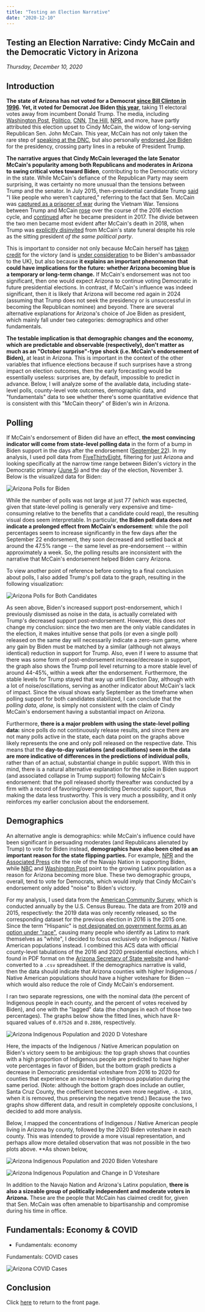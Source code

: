```yaml
---
title: "Testing an Election Narrative"
date: "2020-12-10"
---
```


## Testing an Election Narrative: Cindy McCain and the Democratic Victory in Arizona
*Thursday, December 10, 2020*

## Introduction
**The state of Arizona has not voted for a Democrat [since Bill Clinton in 1996](https://fivethirtyeight.com/features/how-arizona-became-a-swing-state/). Yet, it voted for Democrat Joe Biden [this year](https://apnews.com/article/election-2020-joe-biden-donald-trump-race-and-ethnicity-mark-kelly-6841e27210770f59418bdc13a60ccec7)**, taking 11 electoral votes away from incumbent Donald Trump. The media, including [Washington Post](https://www.washingtonpost.com/lifestyle/style/cindy-mccain-arizona-election-biden-trump/2020/11/16/f4f29be4-2850-11eb-92b7-6ef17b3fe3b4_story.html), [Politico](https://www.politico.com/news/2020/11/08/john-mccain-arizonas-gop-defeat-donald-trump-434913), [CNN](https://www.cnn.com/2020/11/13/opinions/joe-biden-flips-arizona-election-2020-talton/index.html), [The Hill](https://thehill.com/homenews/campaign/524420-former-mccain-adviser-says-biden-flipping-arizona-was-revenge-of-john), [NPR](https://www.npr.org/2020/11/06/932091586/three-big-reasons-why-biden-is-expected-to-win-arizona), and more, have partly attributed this election upset to Cindy McCain, the widow of long-serving Republican Sen. John McCain. This year, McCain has not only taken the rare step of [speaking at the DNC](https://apnews.com/article/2ab413939e3747215da2c34dcbd323cf), but also personally [endorsed Joe Biden](https://www.cnn.com/2020/09/22/politics/joe-biden-cindy-mccain-endorse/index.html) for the presidency, crossing party lines in a rebuke of President Trump.

**The narrative argues that Cindy McCain leveraged the late Senator McCain's popularity among both Republicans and moderates in Arizona to swing critical votes toward Biden**, contributing to the Democratic victory in the state. While McCain's defiance of the Republican Party may seem surprising, it was certainty no more unusual than the tensions between Trump and the senator. In July 2015, then-presidential candidate Trump [said](https://www.npr.org/sections/thetwo-way/2015/07/18/424169549/trump-lashes-out-at-mccain-i-like-people-who-werent-captured) "I like people who weren't captured," referring to the fact that Sen. McCain was [captured  as a prisoner of war](https://time.com/5377698/john-mccain-prisoner-of-war-vietnam/) during the Vietnam War. Tensions between Trump and McCain [rose](https://www.azcentral.com/story/news/politics/arizona/2018/08/24/mccain-trump-feud-running-list-clashes-snubs-and-conflicts/1089090002/) over the course of the 2016 election cycle, and [continued](https://www.bbc.com/news/world-us-canada-45313845) after he became president in 2017. The divide between the two men became most evident after McCain's death in 2018, when Trump was [explicitly disinvited](https://www.nytimes.com/2018/08/29/us/politics/mccain-funeral-trump.html) from McCain's state funeral despite his role as the sitting president *of the same political party*.

This is important to consider not only because McCain herself has [taken credit](https://www.cnn.com/2020/11/09/politics/cindy-mccain-john-mccain-pleased-biden-win-cnntv/index.html?utm_term=link&utm_source=fbCNN&utm_medium=social&utm_content=2020-11-10T09%3A30%3A22) for the victory (and is [under consideration](https://thehill.com/homenews/administration/527814-biden-eyeing-cindy-mccain-for-uk-ambassador-position-report) to be Biden's ambassador to the UK), but also because **it explains an important phenomenon that could have implications for the future: whether Arizona becoming blue is a temporary or long-term change.** If McCain's endorsement was not too significant, then one would expect Arizona to continue voting Democratic in future presidential elections. In contrast, if McCain's influence was indeed significant, then it is likely that Arizona will become red again in 2024 (assuming that Trump does not seek the presidency or is unsuccessful in becoming the Republican nominee) and beyond. There are several alternative explanations for Arizona's choice of Joe Biden as president, which mainly fall under two categories: demographics and other fundamentals. 

**The testable implication is that demographic changes and the economy, which are predictable and observable (respectively), don't matter as much as an "October surprise"-type shock (i.e. McCain's endorsement of Biden),** at least in Arizona. This is important in the context of the other variables that influence elections because if such surprises have a strong impact on election outcomes, then the early forecasting would be essentially useless: surprises are, by default, impossible to predict in advance. Below, I will analyze some of the available data, including state-level polls, county-level vote outcomes, demographic data, and "fundamentals" data to see whether there's some quantitative evidence that is consistent with this "McCain theory" of Biden's win in Arizona.

## Polling
If McCain's endorsement of Biden did have an effect, **the most convincing indicator will come from state-level polling data** in the form of a bump in Biden support in the days after the endorsement ([September 22](https://apnews.com/article/election-2020-arizona-john-mccain-cindy-mccain-joe-biden-6eea561a0fc235651ae6d01b64546492)). In my analysis, I used poll data from [FiveThirtyEight](https://projects.fivethirtyeight.com/polls-page/president_polls.csv), filtering for just Arizona and looking specifically at the narrow time range between Biden's victory in the Democratic primary ([June 5](https://www.npr.org/2020/06/05/869553801/biden-formally-secures-democratic-nomination-while-gaining-steam-against-trump)) and the day of the election, November 3. Below is the visualized data for Biden:

![Arizona Polls for Biden](https://yanxifang.github.io/Gov-1347/images/az_polls.png)

While the number of polls was not large at just 77 (which was expected, given that state-level polling is generally very expensive and time-consuming relative to the benefits that a candidate could reap), the resulting visual does seem interpretable. In particular, **the Biden poll data does *not* indicate a prolonged effect from McCain's endorsement**: while the poll percentages seem to increase significantly in the few days after the September 22 endorsement, they soon decreased and settled back at around the 47.5% range -- the same level as pre-endorsement -- within approximately a week. So, the polling results are inconsistent with the narrative that McCain's endorsement helped Biden carry Arizona.

To view another point of reference before coming to a final conclusion about polls, I also added Trump's poll data to the graph, resulting in the following visualization:

![Arizona Polls for Both Candidates](https://yanxifang.github.io/Gov-1347/images/az_polls_all.png)

As seen above, Biden's increased support post-endorsement, which I previously dismissed as noise in the data, is actually correlated with Trump's decreased support post-endorsement. However, this does *not* change my conclusion: since the two men are the only viable candidates in the election, it makes intuitive sense that polls (or even a single poll) released on the same day will necessarily indicate a zero-sum game, where any gain by Biden must be matched by a similar (although not always identical) reduction in support for Trump. Also, even if I were to assume that there was some form of post-endorsement increase/decrease in support, the graph also shows the Trump poll level returning to a more stable level of around 44-45%, within a week after the endorsement. Furthermore, the stable levels for Trump stayed that way up until Election Day, although with a lot of noise/oscillations, serving as another indicator about McCain's lack of impact. Since the visual shows early September as the timeframe when polling support for both candidates stabilized, I can conclude that the *polling data, alone,* is simply not consistent with the claim of Cindy McCain's endorsement having a substantial impact on Arizona.

Furthermore, **there is a major problem with using the state-level polling data:** since polls do not continuously release results, and since there are not many polls active in the state, each data point on the graphs above likely represents the one and only poll released on the respective date. This means that the **day-to-day variations (and oscillations) seen in the data are more indicative of differences in the predictions of individual polls**, rather than of an actual, substantial change in public support. With this in mind, there is a natural alternative explanation for the spike in Biden support (and associated collapse in Trump support) following McCain's endorsement: that the poll released shortly thereafter was conducted by a firm with a record of favoring/over-predicting Democratic support, thus making the data less trustworthy. This is very much a possibility, and it only reinforces my earlier conclusion about the endorsement.

## Demographics
An alternative angle is demographics: while McCain's influence could have been significant in persuading moderates (and Republicans alienated by Trump) to vote for Biden instead, **demographics have also been cited as an important reason for the state flipping parties.** For example, [NPR](https://www.npr.org/sections/live-updates-2020-election-results/2020/11/13/934591289/how-the-navajo-nation-helped-flip-arizona-for-democrats) and the [Associated Press](https://apnews.com/article/election-2020-joe-biden-flagstaff-arizona-voting-rights-fa452fbd546fa00535679d78ac40b890) cite the role of the Navajo Nation in supporting Biden, while [NBC](https://www.nbcnews.com/news/latino/years-making-established-latino-groups-helped-biden-arizona-nevada-n1246864) and [Washington Post](https://www.washingtonpost.com/politics/arizona-trump-biden/2020/11/07/9f64475a-1fb7-11eb-ba21-f2f001f0554b_story.html) point to the growing Latinx population as a reason for Arizona becoming more blue. These two demographic groups, overall, tend to vote for Democrats, which would imply that Cindy McCain's endorsement only added "noise" to Biden's victory.

For my analysis, I used data from the [American Community Survey](https://data.census.gov/cedsci/table?q=United%20States%20Race%20and%20Ethnicity&g=0400000US04,04.050000&tid=ACSDT5Y2019.B02001&moe=false&hidePreview=true), which is conducted annually by the U.S. Census Bureau. The data are from 2019 and 2015, respectively: the 2019 data was only recently released, so the corresponding dataset for the previous election in 2016 is the 2015 one. Since the term "Hispanic" is [not designated on government forms as an option under "race"](https://www.npr.org/sections/codeswitch/2014/06/16/321819185/on-the-census-who-checks-hispanic-who-checks-white-and-why), causing many people who identify as Latinx to mark themselves as "white", I decided to focus exclusively on Indigenous / Native American populations instead. I combined this ACS data with official county-level tabulations of the 2016 and 2020 presidential elections, which I found in PDF format on the [Arizona Secretary of State website](https://azsos.gov/elections/voter-registration-historical-election-data/historical-election-results-information) and hand-converted to a `.csv` spreadsheet. If the demographics narrative is valid, then the data should indicate that Arizona counties with higher Indigenous / Native American populations should have a higher voteshare for Biden -- which would also reduce the role of Cindy McCain's endorsement.

I ran two separate regressions, one with the nominal data (the percent of Indigenous people in each county, and the percent of votes received by Biden), and one with the "lagged" data (the *changes* in each of those two percentages). The graphs below show the fitted lines, which have R-squared values of `0.07526` and `0.2886`, respectively.

![Arizona Indigenous Population and 2020 D Voteshare](https://yanxifang.github.io/Gov-1347/images/az_indigenous_charts.png)

Here, the impacts of the Indigenous / Native American population on Biden's victory seem to be ambigious: the top graph shows that counties with a high proportion of Indigenous people are predicted to have higher vote percentages in favor of Biden, but the bottom graph predicts a decrease in Democratic presidential voteshare from 2016 to 2020 for counties that experience an increase in Indigenous population during the same period. (Note: although the bottom graph does include an outlier, Santa Cruz County, the coefficient becomes even more negative, `-0.1816`, when it is removed, thus preserving the negative trend.) Because the two graphs show different data, and result in completely opposite conclusions, I decided to add more analysis.

Below, I mapped the concentrations of Indigenous / Native American people living in Arizona by county, followed by the 2020 Biden voteshare in each county. This was intended to provide a more visual representation, and perhaps allow more detailed observation that was not possible in the two plots above. **As shown below, 

![Arizona Indigenous Population and 2020 Biden Voteshare](https://yanxifang.github.io/Gov-1347/images/az_indigenous_biden.png)

![Arizona Indigenous Population and Change in D Voteshare](https://yanxifang.github.io/Gov-1347/images/az_indigenous_delta_d.png)

In addition to the Navajo Nation and Arizona's Latinx population, **there is also a sizeable group of politically independent and moderate voters in Arizona.** These are the people that McCain has claimed credit for, given that Sen. McCain was often amenable to bipartisanship and compromise during his time in office.

## Fundamentals: Economy & COVID
- Fundamentals: economy

Fundamentals: COVID cases

![Arizona COVID Cases](https://yanxifang.github.io/Gov-1347/images/az_covid_cases.png)

## Conclusion


Click [here](https://yanxifang.github.io/Gov-1347) to return to the front page.

